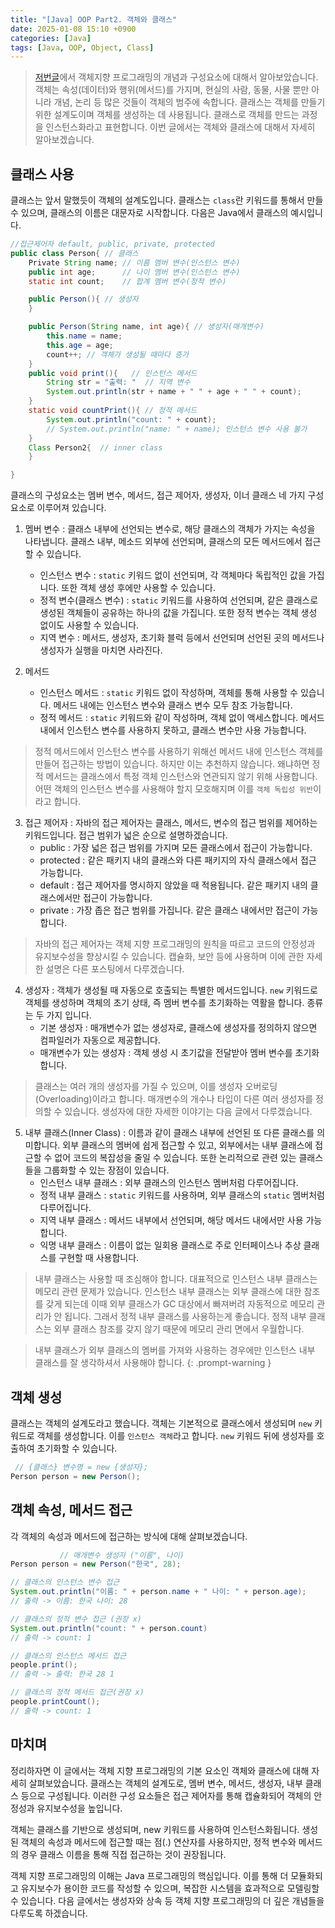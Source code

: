 ```yaml
---
title: "[Java] OOP Part2. 객체와 클래스"
date: 2025-01-08 15:10 +0900
categories: [Java]
tags: [Java, OOP, Object, Class]
---
```


> [저번글](https://euihyunee.github.io/posts/oop_introduction/)에서 객체지향 프로그래밍의 개념과 구성요소에 대해서 알아보았습니다. 객체는 속성(데이터)와 행위(메서드)를 가지며, 현실의 사람, 동물, 사물 뿐만 아니라 개념, 논리 등 많은 것들이 객체의 범주에 속합니다. 클래스는 객체를 만들기 위한 설계도이며 객체를 생성하는 데 사용됩니다. 클래스로 객체를 만드는 과정을 인스턴스화라고 표현합니다. 이번 글에서는 객체와 클래스에 대해서 자세히 알아보겠습니다. 

## 클래스 사용

클래스는 앞서 말했듯이 객체의 설계도입니다. 클래스는 `class`란 키워드를 통해서 만들 수 있으며, 클래스의 이름은 대문자로 시작합니다. 다음은 Java에서 클래스의 예시입니다. 

```java
//접근제어자 default, public, private, protected
public class Person{ // 클래스
    Private String name; // 이름 멤버 변수(인스턴스 변수)
    public int age;      // 나이 멤버 변수(인스턴스 변수)
    static int count;    // 합계 멤버 변수(정적 변수)

    public Person(){ // 생성자
    }

    public Person(String name, int age){ // 생성자(매개변수)
        this.name = name;
        this.age = age;
        count++; // 객체가 생성될 때마다 증가
    }
    public void print(){   // 인스턴스 메서드 
        String str = "출력: "  // 지역 변수
        System.out.println(str + name + " " + age + " " + count);
    }
    static void countPrint(){ // 정적 메서드
        System.out.println("count: " + count);
        // System.out.println("name: " + name); 인스턴스 변수 사용 불가
    }
    Class Person2{  // inner class
    }

}
```

클래스의 구성요소는 멤버 변수, 메서드, 접근 제어자, 생성자, 이너 클래스 네 가지 구성 요소로 이루어져 있습니다. 

1. 멤버 변수 : 클래스 내부에 선언되는 변수로, 해당 클래스의 객체가 가지는 속성을 나타냅니다. 클래스 내부, 메소드 외부에 선언되며, 클래스의 모든 메서드에서 접근할 수 있습니다. 
    - 인스턴스 변수 : `static` 키워드 없이 선언되며, 각 객체마다 독립적인 값을 가집니다. 또한 객체 생성 후에만 사용할 수 있습니다.
    - 정적 변수(클래스 변수) : `static` 키워드를 사용하여 선언되며, 같은 클래스로 생성된 객체들이 공유하는 하나의 값을 가집니다. 또한 정적 변수는 객체 생성 없이도 사용할 수 있습니다. 
    - 지역 변수 : 메서드, 생성자, 초기화 블럭 등에서 선언되며 선언된 곳의 메서드나 생성자가 실행을 마치면 사라진다. 

2. 메서드 
    - 인스턴스 메서드 : `static` 키워드 없이 작성하며, 객체를 통해 사용할 수 있습니다. 메서드 내에는 인스턴스 변수와 클래스 변수 모두 참조 가능합니다. 
    - 정적 메서드 : `static` 키워드와 같이 작성하며, 객체 없이 액세스합니다. 메서드 내에서 인스턴스 변수를 사용하지 못하고, 클래스 변수만 사용 가능합니다. 

> 정적 메서드에서 인스턴스 변수를 사용하기 위해선 메서드 내에 인스턴스 객체를 만들어 접근하는 방법이 있습니다. 하지만 이는 추천하지 않습니다. 왜냐하면 정적 메서드는 클래스에서 특정 객체 인스턴스와 연관되지 않기 위해 사용합니다. 어떤 객체의 인스턴스 변수를 사용해야 할지 모호해지며 이를 `객체 독립성 위반`이라고 합니다. 

3. 접근 제어자 : 자바의 접근 제어자는 클래스, 메서드, 변수의 접근 범위를 제어하는 키워드입니다. 접근 범위가 넓은 순으로 설명하겠습니다.
    - public : 가장 넓은 접근 범위를 가지며 모든 클래스에서 접근이 가능합니다.
    - protected : 같은 패키지 내의 클래스와 다른 패키지의 자식 클래스에서 접근 가능합니다.
    - default : 접근 제어자를 명시하지 않았을 때 적용됩니다. 같은 패키지 내의 클래스에서만 접근이 가능합니다.
    - private : 가장 좁은 접근 범위를 가집니다. 같은 클래스 내에서만 접근이 가능합니다. 
> 자바의 접근 제어자는 객체 지향 프로그래밍의 원칙을 따르고 코드의 안정성과 유지보수성을 향상시킬 수 있습니다. 캡슐화, 보안 등에 사용하며 이에 관한 자세한 설명은 다른 포스팅에서 다루겠습니다. 

4. 생성자 : 객체가 생성될 때 자동으로 호출되는 특별한 메서드입니다. `new` 키워드로 객체를 생성하며 객체의 초기 상태, 즉 멤버 변수를 초기화하는 역활을 합니다. 종류는 두 가지 입니다.
    - 기본 생성자 : 매개변수가 없는 생성자로, 클래스에 생성자를 정의하지 않으면 컴파일러가 자동으로 제공합니다.
    - 매개변수가 있는 생성자 : 객체 생성 시 초기값을 전달받아 멤버 변수를 초기화합니다. 

> 클래스는 여러 개의 생성자를 가질 수 있으며, 이를 생성자 오버로딩(Overloading)이라고 합니다. 매개변수의 개수나 타입이 다른 여러 생성자를 정의할 수 있습니다. 생성자에 대한 자세한 이야기는 다음 글에서 다루겠습니다. 

5. 내부 클래스(Inner Class) : 이름과 같이 클래스 내부에 선언된 또 다른 클래스를 의미합니다. 외부 클래스의 멤버에 쉽게 접근할 수 있고, 외부에서는 내부 클래스에 접근할 수 없어 코드의 복잡성을 줄일 수 있습니다. 또한 논리적으로 관련 있는 클래스들을 그룹화할 수 있는 장점이 있습니다. 
    - 인스턴스 내부 클래스 : 외부 클래스의 인스턴스 멤버처럼 다루어집니다.
    - 정적 내부 클래스 : `static` 키워드를 사용하며, 외부 클래스의 `static` 멤버처럼 다루어집니다. 
    - 지역 내부 클래스 : 메서드 내부에서 선언되며, 해당 메서드 내에서만 사용 가능합니다.
    - 익명 내부 클래스 : 이름이 없는 일회용 클래스로 주로 인터페이스나 추상 클래스를 구현할 때 사용합니다. 

> 내부 클래스는 사용할 때 조심해야 합니다. 대표적으로 인스턴스 내부 클래스는 메모리 관련 문제가 있습니다. 인스턴스 내부 클래스는 외부 클래스에 대한 참조를 갖게 되는데 이때 외부 클래스가 GC 대상에서 빠져버려 자동적으로 메모리 관리가 안 됩니다. 그래서 정적 내부 클래스를 사용하는게 좋습니다. 정적 내부 클래스는 외부 클래스 참조를 갖지 않기 때문에 메모리 관리 면에서 우월합니다. 

> 내부 클래스가 외부 클래스의 멤버를 가져와 사용하는 경우에만 인스턴스 내부 클래스를 잘 생각하셔서 사용해야 합니다. 
{: .prompt-warning }
 

## 객체 생성 

클래스는 객체의 설계도라고 했습니다. 객체는 기본적으로 클래스에서 생성되며 `new` 키워드로 객체를 생성합니다. 이를 `인스턴스 객체`라고 합니다. `new` 키워드 뒤에 생성자를 호출하여 초기화할 수 있습니다. 

```java
 // {클래스} 변수명 = new {생성자};
Person person = new Person();
```

## 객체 속성, 메서드 접근

각 객체의 속성과 메서드에 접근하는 방식에 대해 살펴보겠습니다.

```java
           // 매개변수 생성자 ("이름", 나이)
Person person = new Person("한국", 28); 

// 클래스의 인스턴스 변수 접근
System.out.println("이름: " + person.name + " 나이: " + person.age);
// 출력 -> 이름: 한국 나이: 28

// 클래스의 정적 변수 접근 (권장 x)
System.out.println("count: " + person.count)
// 출력 -> count: 1

// 클래스의 인스턴스 메서드 접근 
people.print();
// 출력 -> 출력: 한국 28 1

// 클래스의 정적 메서드 접근(권장 x)
people.printCount();
// 출력 -> count: 1
```

## 마치며 

정리하자면 이 글에서는 객체 지향 프로그래밍의 기본 요소인 객체와 클래스에 대해 자세히 살펴보았습니다. 클래스는 객체의 설계도로, 멤버 변수, 메서드, 생성자, 내부 클래스 등으로 구성됩니다. 이러한 구성 요소들은 접근 제어자를 통해 캡슐화되어 객체의 안정성과 유지보수성을 높입니다. 

객체는 클래스를 기반으로 생성되며, new 키워드를 사용하여 인스턴스화됩니다. 생성된 객체의 속성과 메서드에 접근할 때는 점(.) 연산자를 사용하지만, 정적 변수와 메서드의 경우 클래스 이름을 통해 직접 접근하는 것이 권장됩니다.

객체 지향 프로그래밍의 이해는 Java 프로그래밍의 핵심입니다. 이를 통해 더 모듈화되고 유지보수가 용이한 코드를 작성할 수 있으며, 복잡한 시스템을 효과적으로 모델링할 수 있습니다. 다음 글에서는 생성자와 상속 등 객체 지향 프로그래밍의 더 깊은 개념들을 다루도록 하겠습니다.